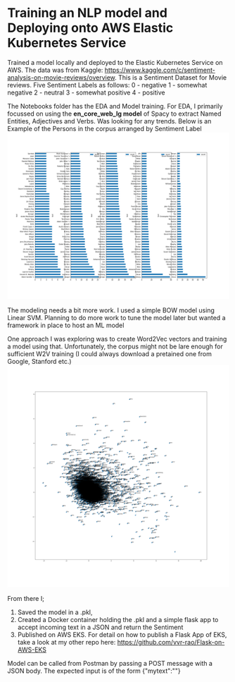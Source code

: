 # Training an NLP model and Deploying onto AWS Elastic Kubernetes Service

Trained a model locally and deployed  to the Elastic Kubernetes Service on AWS. The data was from Kaggle: https://www.kaggle.com/c/sentiment-analysis-on-movie-reviews/overview.
This is a Sentiment Dataset for Movie reviews. Five Sentiment Labels as follows:
0 - negative
1 - somewhat negative
2 - neutral
3 - somewhat positive
4 - positive

The Notebooks folder has the EDA and Model training. For EDA, I primarily focussed on using the **en_core_web_lg model** of Spacy to extract Named Entities, Adjectives and Verbs. Was looking for any trends. Below is an Example of the Persons in the corpus arranged by Sentiment Label
![Persons by Sentiment](https://github.com/vvr-rao/NLP-on-AWS-EKS/blob/main/Notebooks/Persons.png?raw=true)

The modeling needs a bit more work. I used a simple BOW model using Linear SVM. Planning to do more work to tune the model later but wanted a framework in place to host an ML model

One approach I was exploring was to create Word2Vec vectors and training a model using that. Unfortunately, the corpus might not be lare enough for sufficient W2V training (I could always download a pretained one from Google, Stanford etc.)
![Word2Vec](https://github.com/vvr-rao/NLP-on-AWS-EKS/blob/main/Notebooks/W2V.png?raw=true)

From there I;
1) Saved the model in a .pkl, 
2) Created a Docker container holding the .pkl and a simple flask app to accept incoming text in a JSON and return the Sentiment
3) Published on AWS EKS. For detail on how to publish a Flask App of EKS, take a look at my other repo here: https://github.com/vvr-rao/Flask-on-AWS-EKS

Model can be called from Postman by passing a POST message with a JSON body.
The expected input is of the form {"mytext":"<TEXT FOR WHICH SENTIMENT IS NEEDED>"}
  

